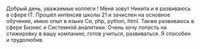 Добрый день, уважаемые коллеги ! 
Меня зовут Никита и я развиваюсь в сфере IT. 
Прошёл интенсив школы 21 и зачислен на основное обучение, имею опыт в языке Си, php, python, html. Также развиваюсь в сфере Бизнес и Системной аналитики. 
Очень хочу попасть на стижировку в вашу компанию, готов учиться, развиваться. 
Я способен и трудолюбив. 

